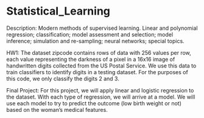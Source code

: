 # Statistical_Learning

Description:
Modern methods of supervised learning. Linear and polynomial regression; classification; model assessment and selection; model inference; simulation and re-sampling; neural networks; special topics.

HW1:
The dataset zipcode contains rows of data with 256 values per row, each value representing the darkness
of a pixel in a 16x16 image of handwritten digits collected from the US Postal Service. We use this data
to train classifiers to identify digits in a testing dataset. For the purposes of this code, we only classify the
digits 2 and 3.

Final Project: 
For this project, we will apply linear and logistic regression to the dataset. With each type of regression, we
will arrive at a model. We will use each model to try to predict the outcome (low birth weight or not) based
on the woman’s medical features.
